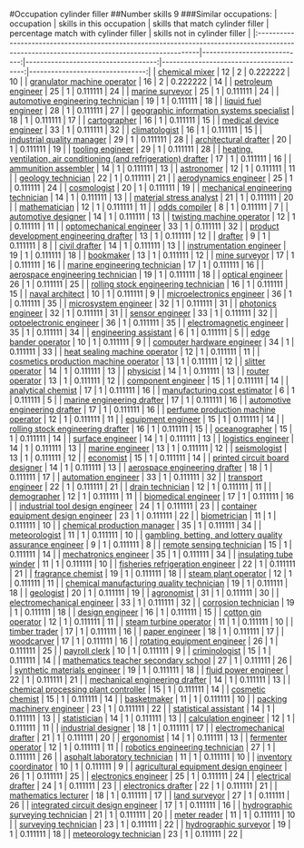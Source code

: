 #Occupation cylinder filler
##Number skills 9
###Similar occupations:
| occupation                                                                                                                                  |   skills in this occupation |   skills that match cylinder filler |   percentage match with cylinder filler |   skills not in cylinder filler |
|:--------------------------------------------------------------------------------------------------------------------------------------------|----------------------------:|------------------------------------:|----------------------------------------:|--------------------------------:|
| [chemical mixer](chemical_mixer.md)                                                                                                         |                          12 |                                   2 |                                0.222222 |                              10 |
| [granulator machine operator](granulator_machine_operator.md)                                                                               |                          16 |                                   2 |                                0.222222 |                              14 |
| [petroleum engineer](petroleum_engineer.md)                                                                                                 |                          25 |                                   1 |                                0.111111 |                              24 |
| [marine surveyor](marine_surveyor.md)                                                                                                       |                          25 |                                   1 |                                0.111111 |                              24 |
| [automotive engineering technician](automotive_engineering_technician.md)                                                                   |                          19 |                                   1 |                                0.111111 |                              18 |
| [liquid fuel engineer](liquid_fuel_engineer.md)                                                                                             |                          28 |                                   1 |                                0.111111 |                              27 |
| [geographic information systems specialist](geographic_information_systems_specialist.md)                                                   |                          18 |                                   1 |                                0.111111 |                              17 |
| [cartographer](cartographer.md)                                                                                                             |                          16 |                                   1 |                                0.111111 |                              15 |
| [medical device engineer](medical_device_engineer.md)                                                                                       |                          33 |                                   1 |                                0.111111 |                              32 |
| [climatologist](climatologist.md)                                                                                                           |                          16 |                                   1 |                                0.111111 |                              15 |
| [industrial quality manager](industrial_quality_manager.md)                                                                                 |                          29 |                                   1 |                                0.111111 |                              28 |
| [architectural drafter](architectural_drafter.md)                                                                                           |                          20 |                                   1 |                                0.111111 |                              19 |
| [tooling engineer](tooling_engineer.md)                                                                                                     |                          29 |                                   1 |                                0.111111 |                              28 |
| [heating, ventilation, air conditioning (and refrigeration) drafter](heating,_ventilation,_air_conditioning_(and_refrigeration)_drafter.md) |                          17 |                                   1 |                                0.111111 |                              16 |
| [ammunition assembler](ammunition_assembler.md)                                                                                             |                          14 |                                   1 |                                0.111111 |                              13 |
| [astronomer](astronomer.md)                                                                                                                 |                          12 |                                   1 |                                0.111111 |                              11 |
| [geology technician](geology_technician.md)                                                                                                 |                          22 |                                   1 |                                0.111111 |                              21 |
| [aerodynamics engineer](aerodynamics_engineer.md)                                                                                           |                          25 |                                   1 |                                0.111111 |                              24 |
| [cosmologist](cosmologist.md)                                                                                                               |                          20 |                                   1 |                                0.111111 |                              19 |
| [mechanical engineering technician](mechanical_engineering_technician.md)                                                                   |                          14 |                                   1 |                                0.111111 |                              13 |
| [material stress analyst](material_stress_analyst.md)                                                                                       |                          21 |                                   1 |                                0.111111 |                              20 |
| [mathematician](mathematician.md)                                                                                                           |                          12 |                                   1 |                                0.111111 |                              11 |
| [odds compiler](odds_compiler.md)                                                                                                           |                           8 |                                   1 |                                0.111111 |                               7 |
| [automotive designer](automotive_designer.md)                                                                                               |                          14 |                                   1 |                                0.111111 |                              13 |
| [twisting machine operator](twisting_machine_operator.md)                                                                                   |                          12 |                                   1 |                                0.111111 |                              11 |
| [optomechanical engineer](optomechanical_engineer.md)                                                                                       |                          33 |                                   1 |                                0.111111 |                              32 |
| [product development engineering drafter](product_development_engineering_drafter.md)                                                       |                          13 |                                   1 |                                0.111111 |                              12 |
| [drafter](drafter.md)                                                                                                                       |                           9 |                                   1 |                                0.111111 |                               8 |
| [civil drafter](civil_drafter.md)                                                                                                           |                          14 |                                   1 |                                0.111111 |                              13 |
| [instrumentation engineer](instrumentation_engineer.md)                                                                                     |                          19 |                                   1 |                                0.111111 |                              18 |
| [bookmaker](bookmaker.md)                                                                                                                   |                          13 |                                   1 |                                0.111111 |                              12 |
| [mine surveyor](mine_surveyor.md)                                                                                                           |                          17 |                                   1 |                                0.111111 |                              16 |
| [marine engineering technician](marine_engineering_technician.md)                                                                           |                          17 |                                   1 |                                0.111111 |                              16 |
| [aerospace engineering technician](aerospace_engineering_technician.md)                                                                     |                          19 |                                   1 |                                0.111111 |                              18 |
| [optical engineer](optical_engineer.md)                                                                                                     |                          26 |                                   1 |                                0.111111 |                              25 |
| [rolling stock engineering technician](rolling_stock_engineering_technician.md)                                                             |                          16 |                                   1 |                                0.111111 |                              15 |
| [naval architect](naval_architect.md)                                                                                                       |                          10 |                                   1 |                                0.111111 |                               9 |
| [microelectronics engineer](microelectronics_engineer.md)                                                                                   |                          36 |                                   1 |                                0.111111 |                              35 |
| [microsystem engineer](microsystem_engineer.md)                                                                                             |                          32 |                                   1 |                                0.111111 |                              31 |
| [photonics engineer](photonics_engineer.md)                                                                                                 |                          32 |                                   1 |                                0.111111 |                              31 |
| [sensor engineer](sensor_engineer.md)                                                                                                       |                          33 |                                   1 |                                0.111111 |                              32 |
| [optoelectronic engineer](optoelectronic_engineer.md)                                                                                       |                          36 |                                   1 |                                0.111111 |                              35 |
| [electromagnetic engineer](electromagnetic_engineer.md)                                                                                     |                          35 |                                   1 |                                0.111111 |                              34 |
| [engineering assistant](engineering_assistant.md)                                                                                           |                           6 |                                   1 |                                0.111111 |                               5 |
| [edge bander operator](edge_bander_operator.md)                                                                                             |                          10 |                                   1 |                                0.111111 |                               9 |
| [computer hardware engineer](computer_hardware_engineer.md)                                                                                 |                          34 |                                   1 |                                0.111111 |                              33 |
| [heat sealing machine operator](heat_sealing_machine_operator.md)                                                                           |                          12 |                                   1 |                                0.111111 |                              11 |
| [cosmetics production machine operator](cosmetics_production_machine_operator.md)                                                           |                          13 |                                   1 |                                0.111111 |                              12 |
| [slitter operator](slitter_operator.md)                                                                                                     |                          14 |                                   1 |                                0.111111 |                              13 |
| [physicist](physicist.md)                                                                                                                   |                          14 |                                   1 |                                0.111111 |                              13 |
| [router operator](router_operator.md)                                                                                                       |                          13 |                                   1 |                                0.111111 |                              12 |
| [component engineer](component_engineer.md)                                                                                                 |                          15 |                                   1 |                                0.111111 |                              14 |
| [analytical chemist](analytical_chemist.md)                                                                                                 |                          17 |                                   1 |                                0.111111 |                              16 |
| [manufacturing cost estimator](manufacturing_cost_estimator.md)                                                                             |                           6 |                                   1 |                                0.111111 |                               5 |
| [marine engineering drafter](marine_engineering_drafter.md)                                                                                 |                          17 |                                   1 |                                0.111111 |                              16 |
| [automotive engineering drafter](automotive_engineering_drafter.md)                                                                         |                          17 |                                   1 |                                0.111111 |                              16 |
| [perfume production machine operator](perfume_production_machine_operator.md)                                                               |                          12 |                                   1 |                                0.111111 |                              11 |
| [equipment engineer](equipment_engineer.md)                                                                                                 |                          15 |                                   1 |                                0.111111 |                              14 |
| [rolling stock engineering drafter](rolling_stock_engineering_drafter.md)                                                                   |                          16 |                                   1 |                                0.111111 |                              15 |
| [oceanographer](oceanographer.md)                                                                                                           |                          15 |                                   1 |                                0.111111 |                              14 |
| [surface engineer](surface_engineer.md)                                                                                                     |                          14 |                                   1 |                                0.111111 |                              13 |
| [logistics engineer](logistics_engineer.md)                                                                                                 |                          14 |                                   1 |                                0.111111 |                              13 |
| [marine engineer](marine_engineer.md)                                                                                                       |                          13 |                                   1 |                                0.111111 |                              12 |
| [seismologist](seismologist.md)                                                                                                             |                          13 |                                   1 |                                0.111111 |                              12 |
| [economist](economist.md)                                                                                                                   |                          15 |                                   1 |                                0.111111 |                              14 |
| [printed circuit board designer](printed_circuit_board_designer.md)                                                                         |                          14 |                                   1 |                                0.111111 |                              13 |
| [aerospace engineering drafter](aerospace_engineering_drafter.md)                                                                           |                          18 |                                   1 |                                0.111111 |                              17 |
| [automation engineer](automation_engineer.md)                                                                                               |                          33 |                                   1 |                                0.111111 |                              32 |
| [transport engineer](transport_engineer.md)                                                                                                 |                          22 |                                   1 |                                0.111111 |                              21 |
| [drain technician](drain_technician.md)                                                                                                     |                          12 |                                   1 |                                0.111111 |                              11 |
| [demographer](demographer.md)                                                                                                               |                          12 |                                   1 |                                0.111111 |                              11 |
| [biomedical engineer](biomedical_engineer.md)                                                                                               |                          17 |                                   1 |                                0.111111 |                              16 |
| [industrial tool design engineer](industrial_tool_design_engineer.md)                                                                       |                          24 |                                   1 |                                0.111111 |                              23 |
| [container equipment design engineer](container_equipment_design_engineer.md)                                                               |                          23 |                                   1 |                                0.111111 |                              22 |
| [biometrician](biometrician.md)                                                                                                             |                          11 |                                   1 |                                0.111111 |                              10 |
| [chemical production manager](chemical_production_manager.md)                                                                               |                          35 |                                   1 |                                0.111111 |                              34 |
| [meteorologist](meteorologist.md)                                                                                                           |                          11 |                                   1 |                                0.111111 |                              10 |
| [gambling, betting, and lottery quality assurance engineer](gambling,_betting,_and_lottery_quality_assurance_engineer.md)                   |                           9 |                                   1 |                                0.111111 |                               8 |
| [remote sensing technician](remote_sensing_technician.md)                                                                                   |                          15 |                                   1 |                                0.111111 |                              14 |
| [mechatronics engineer](mechatronics_engineer.md)                                                                                           |                          35 |                                   1 |                                0.111111 |                              34 |
| [insulating tube winder](insulating_tube_winder.md)                                                                                         |                          11 |                                   1 |                                0.111111 |                              10 |
| [fisheries refrigeration engineer](fisheries_refrigeration_engineer.md)                                                                     |                          22 |                                   1 |                                0.111111 |                              21 |
| [fragrance chemist](fragrance_chemist.md)                                                                                                   |                          19 |                                   1 |                                0.111111 |                              18 |
| [steam plant operator](steam_plant_operator.md)                                                                                             |                          12 |                                   1 |                                0.111111 |                              11 |
| [chemical manufacturing quality technician](chemical_manufacturing_quality_technician.md)                                                   |                          19 |                                   1 |                                0.111111 |                              18 |
| [geologist](geologist.md)                                                                                                                   |                          20 |                                   1 |                                0.111111 |                              19 |
| [agronomist](agronomist.md)                                                                                                                 |                          31 |                                   1 |                                0.111111 |                              30 |
| [electromechanical engineer](electromechanical_engineer.md)                                                                                 |                          33 |                                   1 |                                0.111111 |                              32 |
| [corrosion technician](corrosion_technician.md)                                                                                             |                          19 |                                   1 |                                0.111111 |                              18 |
| [design engineer](design_engineer.md)                                                                                                       |                          16 |                                   1 |                                0.111111 |                              15 |
| [cotton gin operator](cotton_gin_operator.md)                                                                                               |                          12 |                                   1 |                                0.111111 |                              11 |
| [steam turbine operator](steam_turbine_operator.md)                                                                                         |                          11 |                                   1 |                                0.111111 |                              10 |
| [timber trader](timber_trader.md)                                                                                                           |                          17 |                                   1 |                                0.111111 |                              16 |
| [paper engineer](paper_engineer.md)                                                                                                         |                          18 |                                   1 |                                0.111111 |                              17 |
| [woodcarver](woodcarver.md)                                                                                                                 |                          17 |                                   1 |                                0.111111 |                              16 |
| [rotating equipment engineer](rotating_equipment_engineer.md)                                                                               |                          26 |                                   1 |                                0.111111 |                              25 |
| [payroll clerk](payroll_clerk.md)                                                                                                           |                          10 |                                   1 |                                0.111111 |                               9 |
| [criminologist](criminologist.md)                                                                                                           |                          15 |                                   1 |                                0.111111 |                              14 |
| [mathematics teacher secondary school](mathematics_teacher_secondary_school.md)                                                             |                          27 |                                   1 |                                0.111111 |                              26 |
| [synthetic materials engineer](synthetic_materials_engineer.md)                                                                             |                          19 |                                   1 |                                0.111111 |                              18 |
| [fluid power engineer](fluid_power_engineer.md)                                                                                             |                          22 |                                   1 |                                0.111111 |                              21 |
| [mechanical engineering drafter](mechanical_engineering_drafter.md)                                                                         |                          14 |                                   1 |                                0.111111 |                              13 |
| [chemical processing plant controller](chemical_processing_plant_controller.md)                                                             |                          15 |                                   1 |                                0.111111 |                              14 |
| [cosmetic chemist](cosmetic_chemist.md)                                                                                                     |                          15 |                                   1 |                                0.111111 |                              14 |
| [basketmaker](basketmaker.md)                                                                                                               |                          11 |                                   1 |                                0.111111 |                              10 |
| [packing machinery engineer](packing_machinery_engineer.md)                                                                                 |                          23 |                                   1 |                                0.111111 |                              22 |
| [statistical assistant](statistical_assistant.md)                                                                                           |                          14 |                                   1 |                                0.111111 |                              13 |
| [statistician](statistician.md)                                                                                                             |                          14 |                                   1 |                                0.111111 |                              13 |
| [calculation engineer](calculation_engineer.md)                                                                                             |                          12 |                                   1 |                                0.111111 |                              11 |
| [industrial designer](industrial_designer.md)                                                                                               |                          18 |                                   1 |                                0.111111 |                              17 |
| [electromechanical drafter](electromechanical_drafter.md)                                                                                   |                          21 |                                   1 |                                0.111111 |                              20 |
| [ergonomist](ergonomist.md)                                                                                                                 |                          14 |                                   1 |                                0.111111 |                              13 |
| [fermenter operator](fermenter_operator.md)                                                                                                 |                          12 |                                   1 |                                0.111111 |                              11 |
| [robotics engineering technician](robotics_engineering_technician.md)                                                                       |                          27 |                                   1 |                                0.111111 |                              26 |
| [asphalt laboratory technician](asphalt_laboratory_technician.md)                                                                           |                          11 |                                   1 |                                0.111111 |                              10 |
| [inventory coordinator](inventory_coordinator.md)                                                                                           |                          10 |                                   1 |                                0.111111 |                               9 |
| [agricultural equipment design engineer](agricultural_equipment_design_engineer.md)                                                         |                          26 |                                   1 |                                0.111111 |                              25 |
| [electronics engineer](electronics_engineer.md)                                                                                             |                          25 |                                   1 |                                0.111111 |                              24 |
| [electrical drafter](electrical_drafter.md)                                                                                                 |                          24 |                                   1 |                                0.111111 |                              23 |
| [electronics drafter](electronics_drafter.md)                                                                                               |                          22 |                                   1 |                                0.111111 |                              21 |
| [mathematics lecturer](mathematics_lecturer.md)                                                                                             |                          18 |                                   1 |                                0.111111 |                              17 |
| [land surveyor](land_surveyor.md)                                                                                                           |                          27 |                                   1 |                                0.111111 |                              26 |
| [integrated circuit design engineer](integrated_circuit_design_engineer.md)                                                                 |                          17 |                                   1 |                                0.111111 |                              16 |
| [hydrographic surveying technician](hydrographic_surveying_technician.md)                                                                   |                          21 |                                   1 |                                0.111111 |                              20 |
| [meter reader](meter_reader.md)                                                                                                             |                          11 |                                   1 |                                0.111111 |                              10 |
| [surveying technician](surveying_technician.md)                                                                                             |                          23 |                                   1 |                                0.111111 |                              22 |
| [hydrographic surveyor](hydrographic_surveyor.md)                                                                                           |                          19 |                                   1 |                                0.111111 |                              18 |
| [meteorology technician](meteorology_technician.md)                                                                                         |                          23 |                                   1 |                                0.111111 |                              22 |

